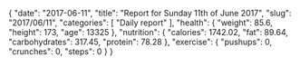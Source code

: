 {
    "date": "2017-06-11",
    "title": "Report for Sunday 11th of June 2017",
    "slug": "2017\/06\/11",
    "categories": [
        "Daily report"
    ],
    "health": {
        "weight": 85.6,
        "height": 173,
        "age": 13325
    },
    "nutrition": {
        "calories": 1742.02,
        "fat": 89.64,
        "carbohydrates": 317.45,
        "protein": 78.28
    },
    "exercise": {
        "pushups": 0,
        "crunches": 0,
        "steps": 0
    }
}